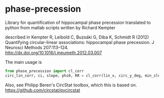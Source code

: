 phase-precession
=================

Library for quantification of hippocampal phase precession translated to python from matlab scripts written by Richard Kempter

described in Kempter R, Leibold C, Buzsáki G, Diba K, Schmidt R (2012) Quantifying circular-linear associations: hippocampal phase precession. J Neurosci Methods 207:113–124. http://dx.doi.org/10.1016/j.jneumeth.2012.03.007


The main usage is

```python
from phase_precession import cl_corr
circ_lin_corr, ci, slope, phi0, RR = cl_corr(lin_x, circ_y_deg, min_slope, max_slope, 0.05, 10000)
```

Also, see Philipp Beren's CircStat toolbox, which this is based on.  https://github.com/circstat/pycircstat
